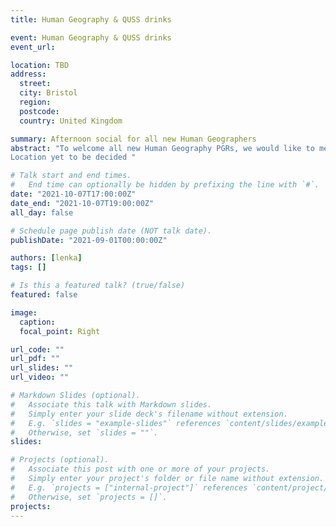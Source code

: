 ```yaml
---
title: Human Geography & QUSS drinks

event: Human Geography & QUSS drinks
event_url: 

location: TBD
address:
  street: 
  city: Bristol
  region: 
  postcode: 
  country: United Kingdom

summary: Afternoon social for all new Human Geographers 
abstract: "To welcome all new Human Geography PGRs, we would like to meet up and casualy leave to nearest open air pub on thursday afternoon. 
Location yet to be decided "

# Talk start and end times.
#   End time can optionally be hidden by prefixing the line with `#`.
date: "2021-10-07T17:00:00Z"
date_end: "2021-10-07T19:00:00Z"
all_day: false

# Schedule page publish date (NOT talk date).
publishDate: "2021-09-01T00:00:00Z"

authors: [lenka]
tags: []

# Is this a featured talk? (true/false)
featured: false

image:
  caption: 
  focal_point: Right

url_code: ""
url_pdf: ""
url_slides: ""
url_video: ""

# Markdown Slides (optional).
#   Associate this talk with Markdown slides.
#   Simply enter your slide deck's filename without extension.
#   E.g. `slides = "example-slides"` references `content/slides/example-slides.md`.
#   Otherwise, set `slides = ""`.
slides:

# Projects (optional).
#   Associate this post with one or more of your projects.
#   Simply enter your project's folder or file name without extension.
#   E.g. `projects = ["internal-project"]` references `content/project/deep-learning/index.md`.
#   Otherwise, set `projects = []`.
projects:
---
```

